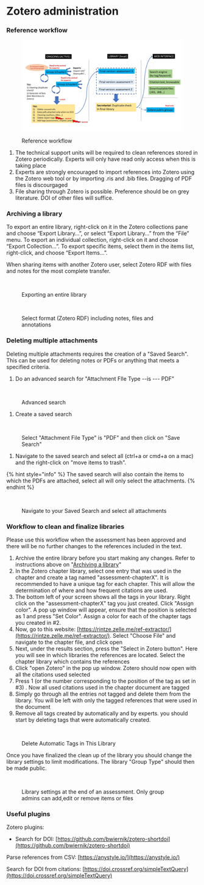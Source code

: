 # Zotero administration

### Reference workflow

<figure><img src="../../.gitbook/assets/references-flow_zotero.jpg" alt=""><figcaption><p>Reference workflow</p></figcaption></figure>

1. The technical support units will be required to clean references stored in Zotero periodically. Experts will only have read only access when this is taking place
2. Experts are strongly encouraged to import references into Zotero using the Zotero web tool or by importing .ris and .bib files. Dragging of PDF files is discourgaged
3. File sharing through Zotero is possible. Preference should be on grey literature. DOI of other files will suffice.

### Archiving a library

To export an entire library, right-click on it in the Zotero collections pane and choose “Export Library…”, or select “Export Library…” from the “File” menu. To export an individual collection, right-click on it and choose “Export Collection…”. To export specific items, select them in the items list, right-click, and choose “Export Items…”.

When sharing items with another Zotero user, select Zotero RDF with files and notes for the most complete transfer.

<figure><img src="../.gitbook/assets/zotero_export_library.jpg" alt=""><figcaption><p>Exporting an entire library</p></figcaption></figure>

<figure><img src="../.gitbook/assets/zotero_export_library_format_zoterordf2%20(1).jpg" alt=""><figcaption><p>Select format (Zotero RDF) including notes, files and annotations</p></figcaption></figure>

### Deleting multiple attachments

Deleting multiple attachments requires the creation of a "Saved Search". This can be used for deleting notes or PDFs or anything that meets a specified criteria.

1. Do an advanced search for "Attachment FIle Type --is --- PDF"

<figure><img src="../.gitbook/assets/Screenshot%202022-09-15%20at%2008.50.50.png" alt=""><figcaption><p>Advanced search</p></figcaption></figure>

1. Create a saved search

<figure><img src="../.gitbook/assets/Screenshot%202022-09-15%20at%2008.52.27.png" alt=""><figcaption><p>Select "Attachment File Type" is "PDF" and then click on "Save Search"</p></figcaption></figure>

1. Navigate to the saved search and select all (ctrl+a or cmd+a on a mac) and the right-click on "move items to trash".

{% hint style="info" %}
The saved search will also contain the items to which the PDFs are attached, select all will only select the attachments.
{% endhint %}

<figure><img src="../.gitbook/assets/Screenshot%202022-09-15%20at%2009.03.58.png" alt=""><figcaption><p>Navigate to your Saved Search and select all attachments</p></figcaption></figure>

### Workflow to clean and finalize libraries

Please use this workflow when the assessment has been approved and there will be no further changes to the references included in the text.

1. Archive the entire library before you start making any changes. Refer to instructions above on "[Archiving a library](zotero.md#archiving-a-library)"
2. In the Zotero chapter library, select one entry that was used in the chapter and create a tag named "assessment-chapterX". It is recommended to have a unique tag for each chapter. This will allow the determination of where and how frequent citations are used.
3. The bottom left of your screen shows all the tags in your library. Right click on the "assessment-chapterX" tag you just created. Click "Assign color". A pop up window will appear, ensure that the position is selected as 1 and press "Set Color". Assign a color for each of the chapter tags you created in #2.
4. Now, go to this website: [https://rintze.zelle.me/ref-extractor/](https://rintze.zelle.me/ref-extractor/). Select "Choose File" and navigate to the chapter file, and click open
5. Next, under the results section, press the "Select in Zotero button". Here you will see in which libraries the references are located. Select the chapter library which contains the references
6. Click "open Zotero" in the pop up window. Zotero should now open with all the citations used selected
7. Press 1 (or the number corresponding to the position of the tag as set in #3) . Now all used citations used in the chapter document are tagged
8. Simply go through all the entries not tagged and delete them from the library. You will be left with only the tagged references that were used in the document
9. Remove all tags created by automatically and by experts. you should start by deleting tags that were automatically created.

<figure><img src="../.gitbook/assets/image%20(40).png" alt=""><figcaption><p>Delete Automatic Tags in This Library</p></figcaption></figure>

Once you have finalized the clean up of the library you should change the library settings to limit modifications. The library "Group Type" should then be made public.

<figure><img src="../.gitbook/assets/image%20(39).png" alt=""><figcaption><p>Library settings at the end of an assessment. Only group admins can add,edit or remove items or files</p></figcaption></figure>

### Useful plugins

Zotero plugins:

* Search for DOI: [https://github.com/bwiernik/zotero-shortdoi](https://github.com/bwiernik/zotero-shortdoi)

Parse references from CSV: [https://anystyle.io/](https://anystyle.io/)

Search for DOI from citations: [https://doi.crossref.org/simpleTextQuery](https://doi.crossref.org/simpleTextQuery)
